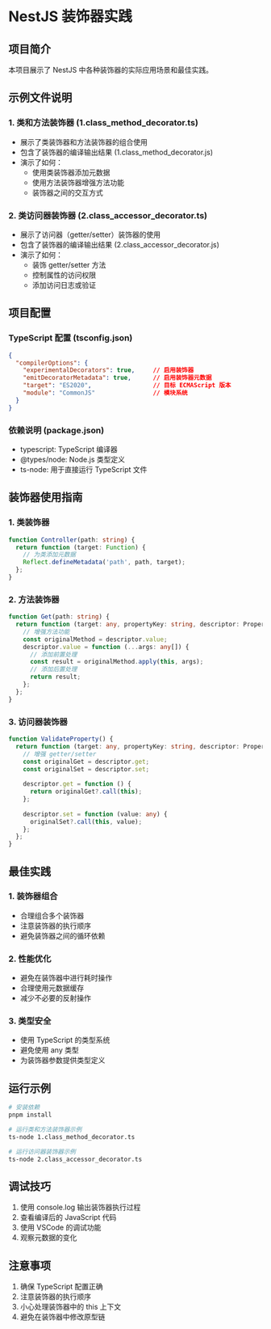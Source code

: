 # NestJS 装饰器实践

## 项目简介
本项目展示了 NestJS 中各种装饰器的实际应用场景和最佳实践。

## 示例文件说明

### 1. 类和方法装饰器 (1.class_method_decorator.ts)
- 展示了类装饰器和方法装饰器的组合使用
- 包含了装饰器的编译输出结果 (1.class_method_decorator.js)
- 演示了如何：
  - 使用类装饰器添加元数据
  - 使用方法装饰器增强方法功能
  - 装饰器之间的交互方式

### 2. 类访问器装饰器 (2.class_accessor_decorator.ts)
- 展示了访问器（getter/setter）装饰器的使用
- 包含了装饰器的编译输出结果 (2.class_accessor_decorator.js)
- 演示了如何：
  - 装饰 getter/setter 方法
  - 控制属性的访问权限
  - 添加访问日志或验证

## 项目配置

### TypeScript 配置 (tsconfig.json)
```json
{
  "compilerOptions": {
    "experimentalDecorators": true,     // 启用装饰器
    "emitDecoratorMetadata": true,      // 启用装饰器元数据
    "target": "ES2020",                 // 目标 ECMAScript 版本
    "module": "CommonJS"                // 模块系统
  }
}
```

### 依赖说明 (package.json)
- typescript: TypeScript 编译器
- @types/node: Node.js 类型定义
- ts-node: 用于直接运行 TypeScript 文件

## 装饰器使用指南

### 1. 类装饰器
```typescript
function Controller(path: string) {
  return function (target: Function) {
    // 为类添加元数据
    Reflect.defineMetadata('path', path, target);
  };
}
```

### 2. 方法装饰器
```typescript
function Get(path: string) {
  return function (target: any, propertyKey: string, descriptor: PropertyDescriptor) {
    // 增强方法功能
    const originalMethod = descriptor.value;
    descriptor.value = function (...args: any[]) {
      // 添加前置处理
      const result = originalMethod.apply(this, args);
      // 添加后置处理
      return result;
    };
  };
}
```

### 3. 访问器装饰器
```typescript
function ValidateProperty() {
  return function (target: any, propertyKey: string, descriptor: PropertyDescriptor) {
    // 增强 getter/setter
    const originalGet = descriptor.get;
    const originalSet = descriptor.set;
    
    descriptor.get = function () {
      return originalGet?.call(this);
    };
    
    descriptor.set = function (value: any) {
      originalSet?.call(this, value);
    };
  };
}
```

## 最佳实践

### 1. 装饰器组合
- 合理组合多个装饰器
- 注意装饰器的执行顺序
- 避免装饰器之间的循环依赖

### 2. 性能优化
- 避免在装饰器中进行耗时操作
- 合理使用元数据缓存
- 减少不必要的反射操作

### 3. 类型安全
- 使用 TypeScript 的类型系统
- 避免使用 any 类型
- 为装饰器参数提供类型定义

## 运行示例

```bash
# 安装依赖
pnpm install

# 运行类和方法装饰器示例
ts-node 1.class_method_decorator.ts

# 运行访问器装饰器示例
ts-node 2.class_accessor_decorator.ts
```

## 调试技巧
1. 使用 console.log 输出装饰器执行过程
2. 查看编译后的 JavaScript 代码
3. 使用 VSCode 的调试功能
4. 观察元数据的变化

## 注意事项
1. 确保 TypeScript 配置正确
2. 注意装饰器的执行顺序
3. 小心处理装饰器中的 this 上下文
4. 避免在装饰器中修改原型链 